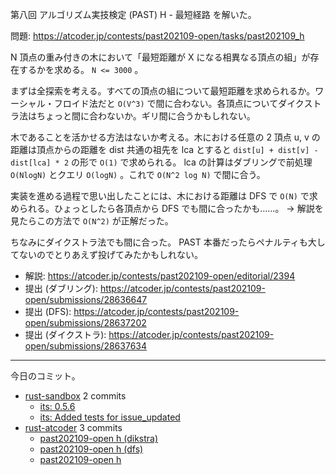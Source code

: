 第八回 アルゴリズム実技検定 (PAST) H - 最短経路 を解いた。

問題: <https://atcoder.jp/contests/past202109-open/tasks/past202109_h>

N 頂点の重み付きの木において「最短距離が X になる相異なる頂点の組」が存在するかを求める。 `N <= 3000` 。

まずは全探索を考える。すべての頂点の組について最短距離を求められるか。ワーシャル・フロイド法だと `O(V^3)` で間に合わない。各頂点についてダイクストラ法はちょっと間に合わないか。ギリ間に合うかもしれない。

木であることを活かせる方法はないか考える。木における任意の 2 頂点 u, v の距離は頂点からの距離を dist 共通の祖先を lca とすると `dist[u] + dist[v] - dist[lca] * 2` の形で `O(1)` で求められる。 lca の計算はダブリングで前処理 `O(NlogN)` とクエリ `O(logN)` 。これで `O(N^2 log N)` で間に合う。

実装を進める過程で思い出したことには、木における距離は DFS で `O(N)` で求められる。ひょっとしたら各頂点から DFS でも間に合ったかも……。 → 解説を見たらこの方法で `O(N^2)` が正解だった。

ちなみにダイクストラ法でも間に合った。 PAST 本番だったらペナルティも大してないのでとりあえず投げてみたかもしれない。

- 解説: <https://atcoder.jp/contests/past202109-open/editorial/2394>
- 提出 (ダブリング): <https://atcoder.jp/contests/past202109-open/submissions/28636647>
- 提出 (DFS): <https://atcoder.jp/contests/past202109-open/submissions/28637202>
- 提出 (ダイクストラ): <https://atcoder.jp/contests/past202109-open/submissions/28637634>

---

今日のコミット。

- [rust-sandbox](https://github.com/bouzuya/rust-sandbox) 2 commits
  - [its: 0.5.6](https://github.com/bouzuya/rust-sandbox/commit/4aa2944c8428f18f1b4061055fef2951a5ac8efa)
  - [its: Added tests for issue_updated](https://github.com/bouzuya/rust-sandbox/commit/15b147f6081984c334d236e6c89ab35d4a6ebe00)
- [rust-atcoder](https://github.com/bouzuya/rust-atcoder) 3 commits
  - [past202109-open h (dikstra)](https://github.com/bouzuya/rust-atcoder/commit/a8b5d2908c8d62154cd29a365686bcf848eb1e75)
  - [past202109-open h (dfs)](https://github.com/bouzuya/rust-atcoder/commit/c5014c2ce0689e6d5435a0698fd265c3c316a20f)
  - [past202109-open h](https://github.com/bouzuya/rust-atcoder/commit/a5bfbc07750809e88fe602ee91eaa33fe5456c67)
